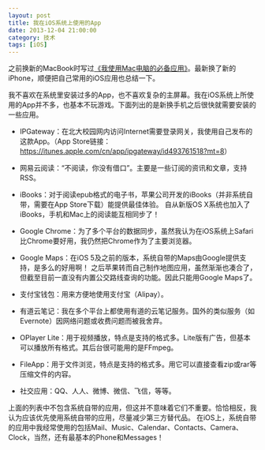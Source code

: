 ```yaml
---
layout: post
title: 我在iOS系统上使用的App
date: 2013-12-04 21:00:00
category: 技术
tags: [iOS]
---
```


之前换新的MacBook时写过[《我使用Mac电脑的必备应用》](http://blog.shengbin.me/posts/my-mac-apps/)。最新换了新的iPhone，顺便把自己常用的iOS应用也总结一下。

<!--more-->

我不喜欢在系统里安装过多的App，也不喜欢复杂的主屏幕。我在iOS系统上所使用的App并不多，也基本不玩游戏。下面列出的是新换手机之后很快就需要安装的一些应用。

* IPGateway：在北大校园网内访问Internet需要登录网关，我使用自己发布的这款App。（App Store链接：<https://itunes.apple.com/cn/app/ipgateway/id493761518?mt=8>）

* 网易云阅读：“不阅读，你没有借口”。主要是一些订阅的资讯和文章，支持RSS。 

* iBooks：对于阅读epub格式的电子书，苹果公司开发的iBooks（并非系统自带，需要在App Store下载）能提供最佳体验。
自从新版OS X系统也加入了iBooks，手机和Mac上的阅读能互相同步了！

* Google Chrome：为了多个平台的数据同步，虽然我认为在iOS系统上Safari比Chrome要好用，我仍然把Chrome作为了主要浏览器。

* Google Maps：在iOS 5及之前的版本，系统自带的Maps由Google提供支持，是多么的好用啊！
之后苹果转而自己制作地图应用，虽然渐渐也凑合了，但截至目前一直没有内置公交路线查询的功能。因此只能用Google Maps了。

* 支付宝钱包：用来方便地使用支付宝（Alipay）。

* 有道云笔记：我在多个平台上都使用有道的云笔记服务。国外的类似服务（如Evernote）因网络问题或收费问题而被我舍弃。

* OPlayer Lite：用于视频播放，特点是支持的格式多。Lite版有广告，但基本可以播放所有格式。其后台很可能用的是FFmpeg。

* FileApp：用于文件浏览，特点是支持的格式多。用它可以直接查看zip或rar等压缩文件的内容。

* 社交应用：QQ、人人、微博、微信、飞信，等等。

上面的列表中不包含系统自带的应用，但这并不意味着它们不重要。恰恰相反，我认为应该优先使用系统自带的应用，尽量减少第三方替代品。
在iOS上，系统自带的应用中我经常使用的包括Mail、Music、Calendar、Contacts、Camera、Clock，当然，还有最基本的Phone和Messages！